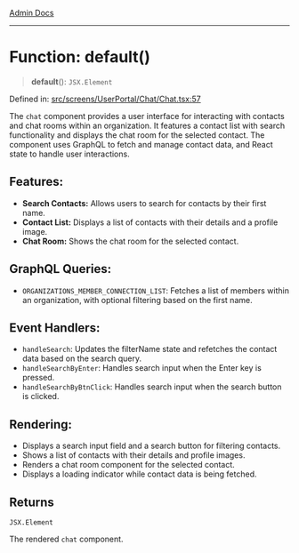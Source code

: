 [Admin Docs](/)

***

# Function: default()

> **default**(): `JSX.Element`

Defined in: [src/screens/UserPortal/Chat/Chat.tsx:57](https://github.com/PalisadoesFoundation/talawa-admin/blob/main/src/screens/UserPortal/Chat/Chat.tsx#L57)

The `chat` component provides a user interface for interacting with contacts and chat rooms within an organization.
It features a contact list with search functionality and displays the chat room for the selected contact.
The component uses GraphQL to fetch and manage contact data, and React state to handle user interactions.

## Features:
- **Search Contacts:** Allows users to search for contacts by their first name.
- **Contact List:** Displays a list of contacts with their details and a profile image.
- **Chat Room:** Shows the chat room for the selected contact.

## GraphQL Queries:
- `ORGANIZATIONS_MEMBER_CONNECTION_LIST`: Fetches a list of members within an organization, with optional filtering based on the first name.

## Event Handlers:
- `handleSearch`: Updates the filterName state and refetches the contact data based on the search query.
- `handleSearchByEnter`: Handles search input when the Enter key is pressed.
- `handleSearchByBtnClick`: Handles search input when the search button is clicked.

## Rendering:
- Displays a search input field and a search button for filtering contacts.
- Shows a list of contacts with their details and profile images.
- Renders a chat room component for the selected contact.
- Displays a loading indicator while contact data is being fetched.

## Returns

`JSX.Element`

The rendered `chat` component.
